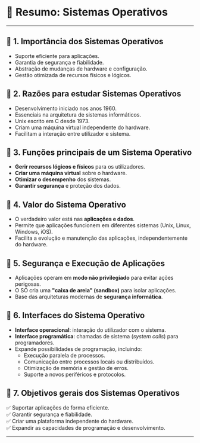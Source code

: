 # 📌 Resumo: Sistemas Operativos

---

## 📍 1. Importância dos Sistemas Operativos
- Suporte eficiente para aplicações.
- Garantia de segurança e fiabilidade.
- Abstração de mudanças de hardware e configuração.
- Gestão otimizada de recursos físicos e lógicos.

## 📍 2. Razões para estudar Sistemas Operativos
- Desenvolvimento iniciado nos anos 1960.
- Essenciais na arquitetura de sistemas informáticos.
- Unix escrito em C desde 1973.
- Criam uma máquina virtual independente do hardware.
- Facilitam a interação entre utilizador e sistema.

## 📍 3. Funções principais de um Sistema Operativo
- **Gerir recursos lógicos e físicos** para os utilizadores.
- **Criar uma máquina virtual** sobre o hardware.
- **Otimizar o desempenho** dos sistemas.
- **Garantir segurança** e proteção dos dados.

## 📍 4. Valor do Sistema Operativo
- O verdadeiro valor está nas **aplicações e dados**.
- Permite que aplicações funcionem em diferentes sistemas (Unix, Linux, Windows, iOS).
- Facilita a evolução e manutenção das aplicações, independentemente do hardware.

## 📍 5. Segurança e Execução de Aplicações
- Aplicações operam em **modo não privilegiado** para evitar ações perigosas.
- O SO cria uma **"caixa de areia" (sandbox)** para isolar aplicações.
- Base das arquiteturas modernas de **segurança informática**.

## 📍 6. Interfaces do Sistema Operativo
- **Interface operacional**: interação do utilizador com o sistema.
- **Interface programática**: chamadas de sistema (*system calls*) para programadores.
- Expande possibilidades de programação, incluindo:
  - Execução paralela de processos.
  - Comunicação entre processos locais ou distribuídos.
  - Otimização de memória e gestão de erros.
  - Suporte a novos periféricos e protocolos.

## 📍 7. Objetivos gerais dos Sistemas Operativos
✅ Suportar aplicações de forma eficiente.  
✅ Garantir segurança e fiabilidade.  
✅ Criar uma plataforma independente do hardware.  
✅ Expandir as capacidades de programação e desenvolvimento.  

---

